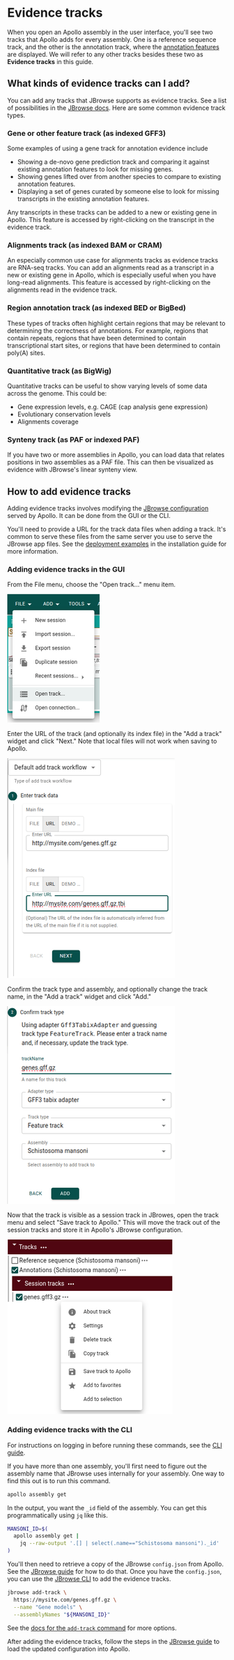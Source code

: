 # Evidence tracks

When you open an Apollo assembly in the user interface, you'll see two tracks
that Apollo adds for every assembly. One is a reference sequence track, and the
other is the annotation track, where the
[annotation features](annotation-features) are displayed. We will refer to any
other tracks besides these two as **Evidence tracks** in this guide.

## What kinds of evidence tracks can I add?

You can add any tracks that JBrowse supports as evidence tracks. See a list of
possibilities in the
[JBrowse docs](//jbrowse.org/jb2/features/#supported-data-formats). Here are
some common evidence track types.

### Gene or other feature track (as indexed GFF3)

Some examples of using a gene track for annotation evidence include

- Showing a de-novo gene prediction track and comparing it against existing
  annotation features to look for missing genes.
- Showing genes lifted over from another species to compare to existing
  annotation features.
- Displaying a set of genes curated by someone else to look for missing
  transcripts in the existing annotation features.

Any transcripts in these tracks can be added to a new or existing gene in
Apollo. This feature is accessed by right-clicking on the transcript in the
evidence track.

### Alignments track (as indexed BAM or CRAM)

An especially common use case for alignments tracks as evidence tracks are
RNA-seq tracks. You can add an alignments read as a transcript in a new or
existing gene in Apollo, which is especially useful when you have long-read
alignments. This feature is accessed by right-clicking on the alignments read in
the evidence track.

### Region annotation track (as indexed BED or BigBed)

These types of tracks often highlight certain regions that may be relevant to
determining the correctness of annotations. For example, regions that contain
repeats, regions that have been determined to contain transcriptional start
sites, or regions that have been determined to contain poly(A) sites.

### Quantitative track (as BigWig)

Quantitative tracks can be useful to show varying levels of some data across the
genome. This could be:

- Gene expression levels, e.g. CAGE (cap analysis gene expression)
- Evolutionary conservation levels
- Alignments coverage

### Synteny track (as PAF or indexed PAF)

If you have two or more assemblies in Apollo, you can load data that relates
positions in two assemblies as a PAF file. This can then be visualized as
evidence with JBrowse's linear synteny view.

## How to add evidence tracks

Adding evidence tracks involves modifying the [JBrowse configuration](jbrowse)
served by Apollo. It can be done from the GUI or the CLI.

You'll need to provide a URL for the track data files when adding a track. It's
common to serve these files from the same server you use to serve the JBrowse
app files. See the
[deployment examples](../installation/background#deployment-examples) in the
installation guide for more information.

### Adding evidence tracks in the GUI

From the File menu, choose the "Open track..." menu item.

![File -> Open track menu](open_track_menu_item.png)

Enter the URL of the track (and optionally its index file) in the "Add a track"
widget and click "Next." Note that local files will not work when saving to
Apollo.

![Open track widget enter track data page](enter_track_data.png)

Confirm the track type and assembly, and optionally change the track name, in
the "Add a track" widget and click "Add."

![Open track widget confirm track type page](confirm_track_type.png)

Now that the track is visible as a session track in JBrowes, open the track menu
and select "Save track to Apollo." This will move the track out of the session
tracks and store it in Apollo's JBrowse configuration.

![Track menu -> Save track to Apollo menu](save_track_to_apollo_menu_item.png)

### Adding evidence tracks with the CLI

For instructions on logging in before running these commands, see the
[CLI guide](cli).

If you have more than one assembly, you'll first need to figure out the assembly
name that JBrowse uses internally for your assembly. One way to find this out is
to run this command.

```sh
apollo assembly get
```

In the output, you want the `_id` field of the assembly. You can get this
programmatically using `jq` like this.

```sh
MANSONI_ID=$(
  apollo assembly get |
    jq --raw-output '.[] | select(.name=="Schistosoma mansoni")._id'
)
```

You'll then need to retrieve a copy of the JBrowse `config.json` from Apollo.
See the [JBrowse guide](jbrowse#how-to-edit-the-jbrowse-configjson) for how to
do that. Once you have the `config.json`, you can use the
[JBrowse CLI](https://jbrowse.org/jb2/docs/cli/) to add the evidence tracks.

```sh
jbrowse add-track \
  https://mysite.com/genes.gff.gz \
  --name "Gene models" \
  --assemblyNames "${MANSONI_ID}"
```

See the
[docs for the `add-track` command](https://jbrowse.org/jb2/docs/cli/#jbrowse-add-track)
for more options.

After adding the evidence tracks, follow the steps in the
[JBrowse guide](jbrowse#how-to-edit-the-jbrowse-configjson) to load the updated
configuration into Apollo.
